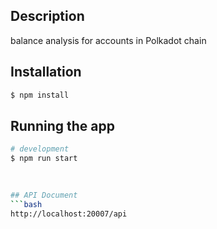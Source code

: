 ## Description

balance analysis for accounts in Polkadot chain

 
## Installation

```bash
$ npm install
```

## Running the app

```bash
# development
$ npm run start
 
 

## API Document
```bash
http://localhost:20007/api
```
 

